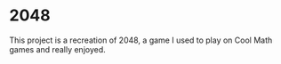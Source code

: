 # 2048
This project is a recreation of 2048, a game I used to play on Cool Math games and really enjoyed.

